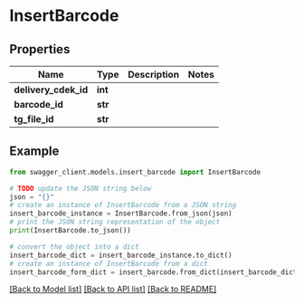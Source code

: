 # InsertBarcode


## Properties

Name | Type | Description | Notes
------------ | ------------- | ------------- | -------------
**delivery_cdek_id** | **int** |  | 
**barcode_id** | **str** |  | 
**tg_file_id** | **str** |  | 

## Example

```python
from swagger_client.models.insert_barcode import InsertBarcode

# TODO update the JSON string below
json = "{}"
# create an instance of InsertBarcode from a JSON string
insert_barcode_instance = InsertBarcode.from_json(json)
# print the JSON string representation of the object
print(InsertBarcode.to_json())

# convert the object into a dict
insert_barcode_dict = insert_barcode_instance.to_dict()
# create an instance of InsertBarcode from a dict
insert_barcode_form_dict = insert_barcode.from_dict(insert_barcode_dict)
```
[[Back to Model list]](../README.md#documentation-for-models) [[Back to API list]](../README.md#documentation-for-api-endpoints) [[Back to README]](../README.md)


